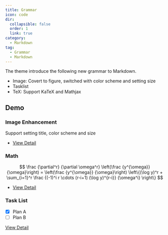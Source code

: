 ```yaml
---
title: Grammar
icon: code
dir:
  collapsible: false
  order: 1
  link: true
category:
  - Markdown
tag:
  - Grammar
  - Markdown
---
```


The theme introduce the following new grammar to Markdown.

- Image: Covert to figure, switched with color scheme and setting size
- Tasklist
- TeX: Support KaTeX and Mathjax

## Demo

### Image Enhancement

Support setting title, color scheme and size

- [View Detail](./image.md)

### Math

$$
\frac {\partial^r} {\partial \omega^r} \left(\frac {y^{\omega}} {\omega}\right)
= \left(\frac {y^{\omega}} {\omega}\right) \left\{(\log y)^r + \sum_{i=1}^r \frac {(-1)^i r \cdots (r-i+1) (\log y)^{r-i}} {\omega^i} \right\}
$$

- [View Detail](./math.md)

### Task List

- [x] Plan A
- [ ] Plan B

[View Detail](./tasklist.md)
